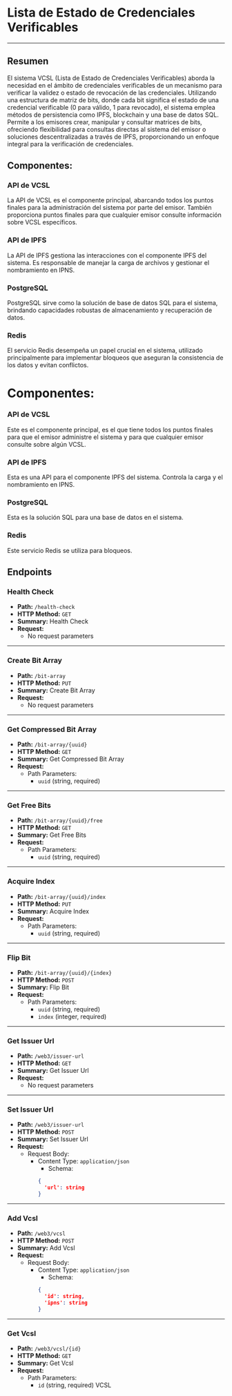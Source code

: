 #
# Lista de Estado de Credenciales Verificables
---
## Resumen
El sistema VCSL (Lista de Estado de Credenciales Verificables) aborda la necesidad en el ámbito de credenciales verificables de un mecanismo para verificar la validez o estado de revocación de las credenciales. Utilizando una estructura de matriz de bits, donde cada bit significa el estado de una credencial verificable (0 para válido, 1 para revocado), el sistema emplea métodos de persistencia como IPFS, blockchain y una base de datos SQL. Permite a los emisores crear, manipular y consultar matrices de bits, ofreciendo flexibilidad para consultas directas al sistema del emisor o soluciones descentralizadas a través de IPFS, proporcionando un enfoque integral para la verificación de credenciales.

## Componentes:

### API de VCSL

La API de VCSL es el componente principal, abarcando todos los puntos finales para la administración del sistema por parte del emisor. También proporciona puntos finales para que cualquier emisor consulte información sobre VCSL específicos.

### API de IPFS

La API de IPFS gestiona las interacciones con el componente IPFS del sistema. Es responsable de manejar la carga de archivos y gestionar el nombramiento en IPNS.

### PostgreSQL

PostgreSQL sirve como la solución de base de datos SQL para el sistema, brindando capacidades robustas de almacenamiento y recuperación de datos.

### Redis

El servicio Redis desempeña un papel crucial en el sistema, utilizado principalmente para implementar bloqueos que aseguran la consistencia de los datos y evitan conflictos.

# Componentes:
### API de VCSL
Este es el componente principal, es el que tiene todos los puntos finales para que el emisor administre el sistema y para que cualquier emisor consulte sobre algún VCSL.

### API de IPFS
Esta es una API para el componente IPFS del sistema. Controla la carga y el nombramiento en IPNS.

### PostgreSQL
Esta es la solución SQL para una base de datos en el sistema.

### Redis
Este servicio Redis se utiliza para bloqueos.

## Endpoints
### Health Check

- **Path:** `/health-check`
- **HTTP Method:** `GET`
- **Summary:** Health Check
- **Request:**
  - No request parameters

---

### Create Bit Array

- **Path:** `/bit-array`
- **HTTP Method:** `PUT`
- **Summary:** Create Bit Array
- **Request:**
  - No request parameters

---

### Get Compressed Bit Array

- **Path:** `/bit-array/{uuid}`
- **HTTP Method:** `GET`
- **Summary:** Get Compressed Bit Array
- **Request:**
  - Path Parameters:
    - `uuid` (string, required)

---

### Get Free Bits

- **Path:** `/bit-array/{uuid}/free`
- **HTTP Method:** `GET`
- **Summary:** Get Free Bits
- **Request:**
  - Path Parameters:
    - `uuid` (string, required)

---

### Acquire Index

- **Path:** `/bit-array/{uuid}/index`
- **HTTP Method:** `PUT`
- **Summary:** Acquire Index
- **Request:**
  - Path Parameters:
    - `uuid` (string, required)

---

### Flip Bit

- **Path:** `/bit-array/{uuid}/{index}`
- **HTTP Method:** `POST`
- **Summary:** Flip Bit
- **Request:**
  - Path Parameters:
    - `uuid` (string, required)
    - `index` (integer, required)

---

### Get Issuer Url

- **Path:** `/web3/issuer-url`
- **HTTP Method:** `GET`
- **Summary:** Get Issuer Url
- **Request:**
  - No request parameters

---

### Set Issuer Url

- **Path:** `/web3/issuer-url`
- **HTTP Method:** `POST`
- **Summary:** Set Issuer Url
- **Request:**
  - Request Body:
    - Content Type: `application/json`
      - Schema: 
      ```json
      {
        'url': string
      }
      ```

---

### Add Vcsl

- **Path:** `/web3/vcsl`
- **HTTP Method:** `POST`
- **Summary:** Add Vcsl
- **Request:**
  - Request Body:
    - Content Type: `application/json`
      - Schema: 
      ```json
      {
        'id': string,
        'ipns': string
      }
      ```

---

### Get Vcsl

- **Path:** `/web3/vcsl/{id}`
- **HTTP Method:** `GET`
- **Summary:** Get Vcsl
- **Request:**
  - Path Parameters:
    - `id` (string, required)
 VCSL
